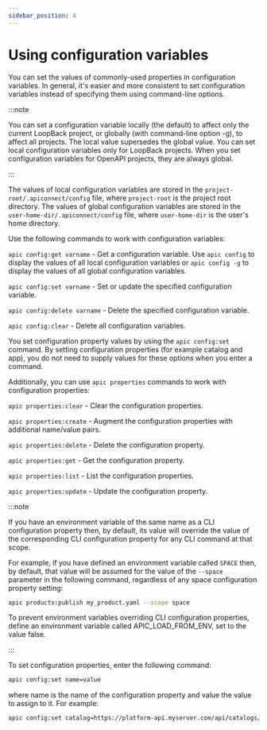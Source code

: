 ```yaml
---
sidebar_position: 4
---
```


# Using configuration variables

You can set the values of commonly-used properties in configuration variables. In general, it's easier and more consistent to set configuration variables instead of specifying them using command-line options.

:::note

You can set a configuration variable locally (the default) to affect only the current LoopBack project, or globally (with command-line option -g), to affect all projects. The local value supersedes the global value. You can set local configuration variables only for LoopBack projects. When you set configuration variables for OpenAPI projects, they are always global.

:::

The values of local configuration variables are stored in the `project-root/.apiconnect/config` file, where `project-root` is the project root directory. The values of global configuration variables are stored in the `user-home-dir/.apiconnect/config` file, where `user-home-dir` is the user's home directory.

Use the following commands to work with configuration variables:

`apic config:get varname` - Get a configuration variable. Use `apic config` to display the values of all local configuration variables or `apic config -g` to display the values of all global configuration variables.

`apic config:set varname` - Set or update the specified configuration variable.

`apic config:delete varname` - Delete the specified configuration variable.

`apic config:clear` - Delete all configuration variables.

You set configuration property values by using the `apic config:set` command. By setting configuration properties (for example catalog and app), you do not need to supply values for these options when you enter a command.

Additionally, you can use `apic properties` commands to work with configuration properties:

`apic properties:clear` - Clear the configuration properties.

`apic properties:create` - Augment the configuration properties with additional name/value pairs.

`apic properties:delete` - Delete the configuration property.

`apic properties:get` - Get the configuration property.

`apic properties:list` - List the configuration properties.

`apic properties:update` - Update the configuration property.

:::note

If you have an environment variable of the same name as a CLI configuration property then, by default, its value will override the value of the corresponding CLI configuration property for any CLI command at that scope.

For example, if you have defined an environment variable called `SPACE` then, by default, that value will be assumed for the value of the `--space` parameter in the following command, regardless of any space configuration property setting:

```bash
apic products:publish my_product.yaml --scope space
```

To prevent environment variables overriding CLI configuration properties, define an environment variable called APIC_LOAD_FROM_ENV, set to the value false.

:::

To set configuration properties, enter the following command:

```bash
apic config:set name=value
```

where name is the name of the configuration property and value the value to assign to it.
For example:

```bash
apic config:set catalog=https://platform-api.myserver.com/api/catalogs/climbon/sandbox
```
